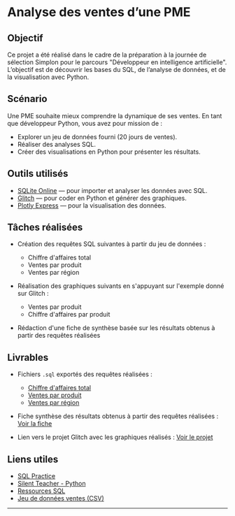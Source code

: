 # Analyse des ventes d’une PME

##  Objectif

Ce projet a été réalisé dans le cadre de la préparation à la journée de sélection Simplon pour le parcours "Développeur en intelligence artificielle".  
L’objectif est de découvrir les bases du SQL, de l’analyse de données, et de la visualisation avec Python.

##  Scénario

Une PME souhaite mieux comprendre la dynamique de ses ventes. En tant que développeur Python, vous avez pour mission de :
- Explorer un jeu de données fourni (20 jours de ventes).
- Réaliser des analyses SQL.
- Créer des visualisations en Python pour présenter les résultats.

##  Outils utilisés

- [SQLite Online](https://sqliteonline.com/) — pour importer et analyser les données avec SQL.
- [Glitch](https://glitch.com/edit/#!/projet-dev-ia-simplon) — pour coder en Python et générer des graphiques.
- [Plotly Express](https://plotly.com/python/plotly-express/) — pour la visualisation des données.

## Tâches réalisées

- Création des requêtes SQL suivantes à partir du jeu de données :  
  - Chiffre d'affaires total  
  - Ventes par produit  
  - Ventes par région  

- Réalisation des graphiques suivants en s'appuyant sur l'exemple donné sur Glitch :  
  - Ventes par produit  
  - Chiffre d'affaires par produit  

- Rédaction d'une fiche de synthèse basée sur les résultats obtenus à partir des requêtes réalisées  

## Livrables

- Fichiers `.sql` exportés des requêtes réalisées :  
  - [Chiffre d'affaires total](./CA_total.sql)
  - [Ventes par produit](./ventes_par_produit.sql)  
  - [Ventes par région](./ventes_par_region.sql)  

- Fiche synthèse des résultats obtenus à partir des requêtes réalisées :  [Voir la fiche](./Fiche_de_synthese) 

- Lien vers le projet Glitch avec les graphiques réalisés :   [Voir le projet](https://glitch.com/edit/#!/melodic-ossified-script)

##  Liens utiles

- [SQL Practice](https://sql-practice.com/)
- [Silent Teacher - Python](https://silentteacher.toxicode.fr/hour_of_code.html?theme=basic_python)
- [Ressources SQL](https://sql.sh/sgbd)
- [Jeu de données ventes (CSV)](drive.google.com/file/d/1-UtwXHmex5AxenR3aI-VM54ysu4D4ajy/view?usp=sharing)

---



